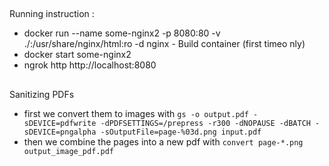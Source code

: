 ##
Running instruction : 
* docker run --name some-nginx2 -p 8080:80 -v ./:/usr/share/nginx/html:ro -d nginx - Build container (first timeo nly)
* docker start some-nginx2
* ngrok http http://localhost:8080
##
Sanitizing PDFs
* first we convert them to images with `gs -o output.pdf -sDEVICE=pdfwrite -dPDFSETTINGS=/prepress -r300 -dNOPAUSE -dBATCH -sDEVICE=pngalpha -sOutputFile=page-%03d.png input.pdf`
* then we combine the pages into a new pdf with `convert page-*.png output_image_pdf.pdf`
